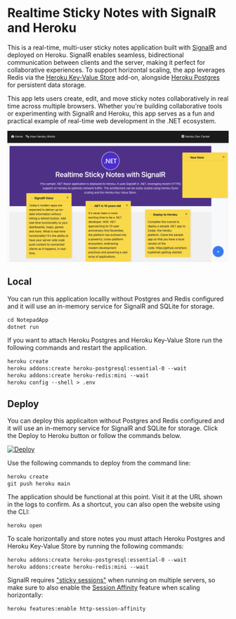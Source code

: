# Realtime Sticky Notes with SignalR and Heroku

This is a real-time, multi-user sticky notes application built with [SignalR](https://dotnet.microsoft.com/en-us/apps/aspnet/signalr) and deployed on Heroku. SignalR enables seamless, bidirectional communication between clients and the server, making it perfect for collaborative experiences. To support horizontal scaling, the app leverages Redis via the [Heroku Key-Value Store](https://devcenter.heroku.com/articles/heroku-redis) add-on, alongside [Heroku Postgres](https://www.heroku.com/postgres) for persistent data storage. 

This app lets users create, edit, and move sticky notes collaboratively in real time across multiple browsers. Whether you're building collaborative tools or experimenting with SignalR and Heroku, this app serves as a fun and practical example of real-time web development in the .NET ecosystem.

<img src="Images/NotepadApp.png"/>

## Local

You can run this application locallly without Postgres and Redis configured and it will use an in-memory service for SignalR and SQLite for storage. 

```
cd NotepadApp
dotnet run
```

If you want to attach Heroku Postgres and Heroku Key-Value Store run the following commands and restart the application.

```
heroku create
heroku addons:create heroku-postgresql:essential-0 --wait
heroku addons:create heroku-redis:mini --wait
heroku config --shell > .env
```

## Deploy

You can deploy this applicaiton without Postgres and Redis configured and it will use an in-memory service for SignalR and SQLite for storage. Click the Deploy to Heroku button or follow the commands below. 

[![Deploy](https://www.herokucdn.com/deploy/button.svg)](https://www.heroku.com/deploy)

Use the following commands to deploy from the command line:

```
heroku create
git push heroku main
```

The application should be functional at this point. Visit it at the URL shown in the logs to confirm. As a shortcut, you can also open the website using the CLI:

```
heroku open
```

To scale horizontally and store notes you must attach Heroku Postgres and Heroku Key-Value Store by running the following commands:

```
heroku addons:create heroku-postgresql:essential-0 --wait
heroku addons:create heroku-redis:mini --wait
```

SignalR requires ["sticky sessions"](https://learn.microsoft.com/en-us/aspnet/core/signalr/scale?view=aspnetcore-9.0#sticky-sessions) when running on multiple servers, so make sure to also enable the [Session Affinity](https://devcenter.heroku.com/articles/session-affinity#enable-session-affinity) feature when scaling horizontally:

```
heroku features:enable http-session-affinity
```
